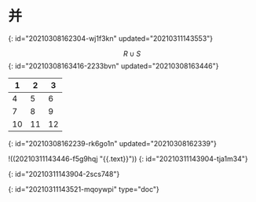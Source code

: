 # 并
{: id="20210308162304-wj1f3kn" updated="20210311143553"}

$$
R\cup S
$$
{: id="20210308163416-2233bvn" updated="20210308163446"}

| 1  | 2  | 3  |
| ---- | ---- | ---- |
| 4  | 5  | 6  |
| 7  | 8  | 9  |
| 10 | 11 | 12 |
{: id="20210308162239-rk6go1n" updated="20210308162339"}

!((20210311143446-f5g9hqj "{{.text}}"))
{: id="20210311143904-tja1m34"}

{: id="20210311143904-2scs748"}


{: id="20210311143521-mqoywpi" type="doc"}
